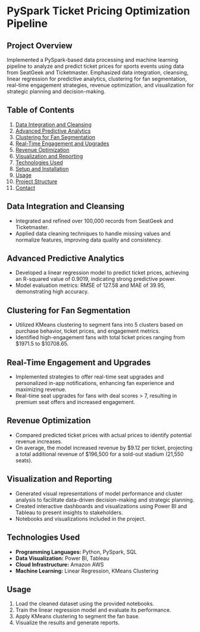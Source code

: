# PySpark Ticket Pricing Optimization Pipeline

## Project Overview
Implemented a PySpark-based data processing and machine learning pipeline to analyze and predict ticket prices for sports events using data from SeatGeek and Ticketmaster. Emphasized data integration, cleansing, linear regression for predictive analytics, clustering for fan segmentation, real-time engagement strategies, revenue optimization, and visualization for strategic planning and decision-making.

## Table of Contents
1. [Data Integration and Cleansing](#data-integration-and-cleansing)
2. [Advanced Predictive Analytics](#advanced-predictive-analytics)
3. [Clustering for Fan Segmentation](#clustering-for-fan-segmentation)
4. [Real-Time Engagement and Upgrades](#real-time-engagement-and-upgrades)
5. [Revenue Optimization](#revenue-optimization)
6. [Visualization and Reporting](#visualization-and-reporting)
7. [Technologies Used](#technologies-used)
8. [Setup and Installation](#setup-and-installation)
9. [Usage](#usage)
10. [Project Structure](#project-structure)
11. [Contact](#contact)

## Data Integration and Cleansing
- Integrated and refined over 100,000 records from SeatGeek and Ticketmaster.
- Applied data cleaning techniques to handle missing values and normalize features, improving data quality and consistency.

## Advanced Predictive Analytics
- Developed a linear regression model to predict ticket prices, achieving an R-squared value of 0.9019, indicating strong predictive power.
- Model evaluation metrics: RMSE of 127.58 and MAE of 39.95, demonstrating high accuracy.

## Clustering for Fan Segmentation
- Utilized KMeans clustering to segment fans into 5 clusters based on purchase behavior, ticket prices, and engagement metrics.
- Identified high-engagement fans with total ticket prices ranging from $1971.5 to $10708.65.

## Real-Time Engagement and Upgrades
- Implemented strategies to offer real-time seat upgrades and personalized in-app notifications, enhancing fan experience and maximizing revenue.
- Real-time seat upgrades for fans with deal scores > 7, resulting in premium seat offers and increased engagement.

## Revenue Optimization
- Compared predicted ticket prices with actual prices to identify potential revenue increases.
- On average, the model increased revenue by $9.12 per ticket, projecting a total additional revenue of $196,500 for a sold-out stadium (21,550 seats).

## Visualization and Reporting
- Generated visual representations of model performance and cluster analysis to facilitate data-driven decision-making and strategic planning.
- Created interactive dashboards and visualizations using Power BI and Tableau to present insights to stakeholders.
- Notebooks and visualizations included in the project.

## Technologies Used
- **Programming Languages:** Python, PySpark, SQL
- **Data Visualization:** Power BI, Tableau
- **Cloud Infrastructure:** Amazon AWS
- **Machine Learning:** Linear Regression, KMeans Clustering

## Usage
1. Load the cleaned dataset using the provided notebooks.
2. Train the linear regression model and evaluate its performance.
3. Apply KMeans clustering to segment the fan base.
4. Visualize the results and generate reports.
